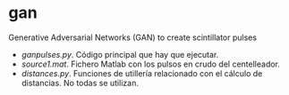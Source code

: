 # gan
Generative Adversarial Networks (GAN) to create scintillator pulses

- *ganpulses.py*. Código principal que hay que ejecutar.
- *source1.mat*. Fichero Matlab con los pulsos en crudo del centelleador.
- *distances.py*. Funciones de utillería relacionado con el cálculo de distancias. No todas se utilizan.
